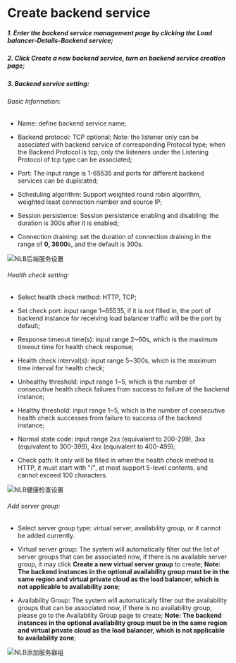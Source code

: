 # Create backend service

##### 1. Enter the backend service management page by clicking the Load balancer-Details-Backend service;

##### 2. Click **Create a new backend service**, turn on backend service creation page;

##### 3. Backend service setting:
	
###### Basic Information:
	
- Name: define backend service name;
	
- Backend protocol: TCP optional; Note: the listener only can be associated with backend service of corresponding Protocol type; when the Backend Protocol is tcp, only the listeners under the Listening Protocol of tcp type can be associated;

- Port: The input range is 1-65535 and ports for different backend services can be duplicated;

- Scheduling algorithm: Support weighted round robin algorithm, weighted least connection number and source IP;

- Session persistence: Session persistence enabling and disabling; the duration is 300s after it is enabled;
	
- Connection draining: set the duration of connection draining in the range of **0, 3600**s, and the default is 300s.

![NLB后端服务设置](../../../../image/Networking/NLB/NLB-028.png)

###### Health check setting:

- Select health check method: HTTP, TCP;

- Set check port: input range 1~65535, if it is not filled in, the port of backend instance for receiving load balancer traffic will be the port by default;

- Response timeout time(s): input range 2~60s, which is the maximum timeout time for health check response;

- Health check interval(s): input range 5~300s, which is the maximum time interval for health check;

- Unhealthy threshold: input range 1~5, which is the number of consecutive health check failures from success to failure of the backend instance;

- Healthy threshold: input range 1~5, which is the number of consecutive health check successes from failure to success of the backend instance;

- Normal state code: input range 2xx (equivalent to 200-299), 3xx (equivalent to 300-399), 4xx (equivalent to 400-499);

- Check path: It only will be filled in when the health check method is HTTP, it must start with "/", at most support 5-level contents, and cannot exceed 100 characters.

![NLB健康检查设置](../../../../image/Networking/NLB/NLB-BackHealth.png)	

###### Add server group:

- Select server group type: virtual server, availability group, or it cannot be added currently.

- Virtual server group: The system will automatically filter out the list of server groups that can be associated now, if there is no available server group, it may click **Create a new virtual server group** to create;
**Note: The backend instances in the optional availability group must be in the same region and virtual private cloud as the load balancer, which is not applicable to availability zone**;

- Availability Group: The system will automatically filter out the availability groups that can be associated now, if there is no availability group, please go to the Availability Group page to create;
**Note: The backend instances in the optional availability group must be in the same region and virtual private cloud as the load balancer, which is not applicable to availability zone**;

![NLB添加服务器组](../../../../image/Networking/NLB/NLB-BackVS.png)


